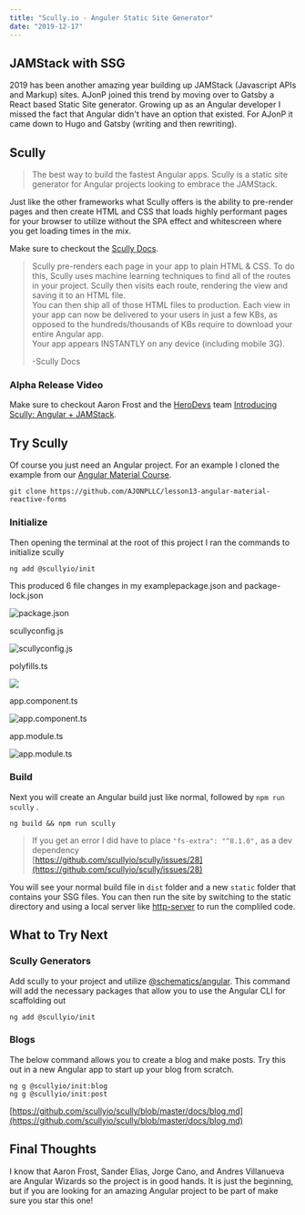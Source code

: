 ```yaml
---
title: "Scully.io - Anguler Static Site Generator"
date: "2019-12-17"
---
```


## JAMStack with SSG[](https://codingcat.dev/blog/scully-io#scullyio---angular-static-site-generator)

2019 has been another amazing year building up JAMStack (Javascript APIs and Markup) sites. AJonP joined this trend by moving over to Gatsby a React based Static Site generator. Growing up as an Angular developer I missed the fact that Angular didn't have an option that existed. For AJonP it came down to Hugo and Gatsby (writing and then rewriting).

## Scully[](https://codingcat.dev/blog/scully-io#scully)

> The best way to build the fastest Angular apps. Scully is a static site generator for Angular projects looking to embrace the JAMStack.

Just like the other frameworks what Scully offers is the ability to pre-render pages and then create HTML and CSS that loads highly performant pages for your browser to utilize without the SPA effect and whitescreen where you get loading times in the mix.

Make sure to checkout the [Scully Docs](https://github.com/scullyio/scully/tree/master/docs).

> Scully pre-renders each page in your app to plain HTML & CSS. To do this, Scully uses machine learning techniques to find all of the routes in your project. Scully then visits each route, rendering the view and saving it to an HTML file.  
> You can then ship all of those HTML files to production. Each view in your app can now be delivered to your users in just a few KBs, as opposed to the hundreds/thousands of KBs require to download your entire Angular app.  
> Your app appears INSTANTLY on any device (including mobile 3G).
>
> \-Scully Docs

### Alpha Release Video[](https://codingcat.dev/blog/scully-io#alpha-release-video)

Make sure to checkout Aaron Frost and the [HeroDevs](https://herodevs.com/) team [Introducing Scully: Angular + JAMStack](https://youtu.be/Sh37rIUL-d4).

## Try Scully[](https://codingcat.dev/blog/scully-io#try-scully)

Of course you just need an Angular project. For an example I cloned the example from our [Angular Material Course](https://ajonp.com/courses/angularmaterial/angular-material-reactive-forms-update-firestore).

```
git clone https://github.com/AJONPLLC/lesson13-angular-material-reactive-forms
```

### Initialize[](https://codingcat.dev/blog/scully-io#initialize)

Then opening the terminal at the root of this project I ran the commands to initialize scully

```
ng add @scullyio/init
```

This produced 6 file changes in my examplepackage.json and package-lock.json

![package.json](https://res.cloudinary.com/ajonp/image/upload/f_auto,q_auto/ajonp-ajonp-com/blog/scully.io-intro/Screen_Shot_2019-12-17_at_2.49.23_PM.png)

scullyconfig.js

![scullyconfig.js](https://res.cloudinary.com/ajonp/image/upload/f_auto,q_auto/ajonp-ajonp-com/blog/scully.io-intro/Screen_Shot_2019-12-17_at_2.49.35_PM.png)

polyfills.ts

![](https://res.cloudinary.com/ajonp/image/upload/f_auto,q_auto/ajonp-ajonp-com/blog/scully.io-intro/Screen_Shot_2019-12-17_at_2.49.47_PM.png)

app.component.ts

![app.component.ts](https://res.cloudinary.com/ajonp/image/upload/f_auto,q_auto/ajonp-ajonp-com/blog/scully.io-intro/Screen_Shot_2019-12-17_at_2.50.02_PM.png)

app.module.ts

![app.module.ts](https://res.cloudinary.com/ajonp/image/upload/f_auto,q_auto/ajonp-ajonp-com/blog/scully.io-intro/Screen_Shot_2019-12-17_at_2.50.16_PM.png)

### Build[](https://codingcat.dev/blog/scully-io#build)

Next you will create an Angular build just like normal, followed by `npm run scully` .

```
ng build && npm run scully
```

> If you get an error I did have to place `"fs-extra": "^8.1.0",` as a dev dependency  
> [https://github.com/scullyio/scully/issues/28](https://github.com/scullyio/scully/issues/28)

You will see your normal build file in `dist` folder and a new `static` folder that contains your SSG files. You can then run the site by switching to the static directory and using a local server like [http-server](https://www.npmjs.com/package/http-server) to run the compliled code.

## What to Try Next[](https://codingcat.dev/blog/scully-io#what-to-try-next)

### Scully Generators[](https://codingcat.dev/blog/scully-io#scully-generators)

Add scully to your project and utilize [@schematics/angular](https://angular.io/cli/generate). This command will add the necessary packages that allow you to use the Angular CLI for scaffolding out

```
ng add @scullyio/init
```

### Blogs[](https://codingcat.dev/blog/scully-io#blogs)

The below command allows you to create a blog and make posts. Try this out in a new Angular app to start up your blog from scratch.

```
ng g @scullyio/init:blog
ng g @scullyio/init:post
```

[https://github.com/scullyio/scully/blob/master/docs/blog.md](https://github.com/scullyio/scully/blob/master/docs/blog.md)

## Final Thoughts[](https://codingcat.dev/blog/scully-io#final-thoughts)

I know that Aaron Frost, Sander Elias, Jorge Cano, and Andres Villanueva are Angular Wizards so the project is in good hands. It is just the beginning, but if you are looking for an amazing Angular project to be part of make sure you star this one!
